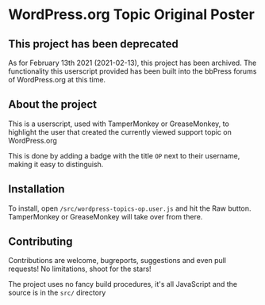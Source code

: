 # WordPress.org Topic Original Poster

## This project has been deprecated

As for February 13th 2021 (2021-02-13), this project has been archived. The functionality this userscript provided has been built into the bbPress forums of WordPress.org at this time.

## About the project

This is a userscript, used with TamperMonkey or GreaseMonkey, to highlight the user that created the currently viewed support topic on WordPress.org

This is done by adding a badge with the title `OP` next to their username, making it easy to distinguish.

## Installation

To install, open `/src/wordpress-topics-op.user.js` and hit the Raw button. TamperMonkey or GreaseMonkey will take over from there.

## Contributing

Contributions are welcome, bugreports, suggestions and even pull requests! No limitations, shoot for the stars!

The project uses no fancy build procedures, it's all JavaScript and the source is in the `src/` directory
